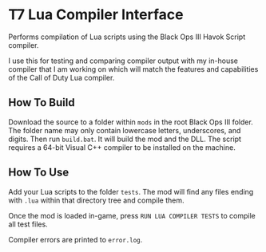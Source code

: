 T7 Lua Compiler Interface
=========================

Performs compilation of Lua scripts using the Black Ops III Havok Script
compiler.

I use this for testing and comparing compiler output with my in-house compiler
that I am working on which will match the features and capabilities of the Call
of Duty Lua compiler.

## How To Build
Download the source to a folder within `mods` in the root Black Ops III folder.
The folder name may only contain lowercase letters, underscores, and digits.
Then run `build.bat`. It will build the mod and the DLL. The script requires a
64-bit Visual C++ compiler to be installed on the machine.

## How To Use
Add your Lua scripts to the folder `tests`. The mod will find any files ending
with `.lua` within that directory tree and compile them.

Once the mod is loaded in-game, press `RUN LUA COMPILER TESTS` to compile all
test files.

Compiler errors are printed to `error.log`.
